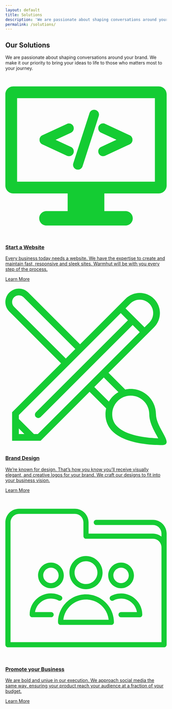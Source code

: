```yaml
---
layout: default
title: Solutions
description: 'We are passionate about shaping conversations around your brand. We make it our priority to bring your ideas to life to those who matters most to your journey.'
permalink: /solutions/
---
```


<section class = 'division'>
  <div class = 'transparent about weather'>
    <h1><span class = 'colorful'>Our Solutions</span></h1>
    <div class = 'half'>
        <p>We are passionate about shaping conversations around your brand. We make it our priority to bring your ideas to life to those who matters most to your journey.
        </p>
    </div>
    <div class = 'flex-panel services'>
      <div class = 'flex-item trio'>
        <a href = '/solutions/web/'>
          <p class = 'center-text green'>
            <svg xmlns="http://www.w3.org/2000/svg" class = 'svg-icon' viewBox="0 0 413 413"><path fill="#14cc33" d="M393 28.3H20c-11 0-20 9-20 20v234c0 11 9 20 20 20h139.5v45.3h-54.3c-10.2 0-18.5 8.3-18.5 18.5s8.3 18.5 18.5 18.5h202.6c10.2 0 18.5-8.3 18.5-18.5s-8.3-18.5-18.5-18.5h-54.3v-45.3h139.5c11 0 20-9 20-20v-234C413 37.3 404 28.3 393 28.3zM383 272.3H30v-214h353V272.3z" class="a"/><path fill="#14cc33" d="M94.6 176.6l63.1 29.3c1.6 0.8 3.4 1.1 5.2 1.1 2.3 0 4.6-0.7 6.6-1.9 3.5-2.3 5.7-6.1 5.7-10.3v-0.3c0-4.8-2.8-9.1-7.1-11.1l-39.5-18.3 39.5-18.3c4.3-2 7.1-6.4 7.1-11.1v-0.3c0-4.2-2.1-8.1-5.7-10.3 -2-1.3-4.2-1.9-6.6-1.9 -1.8 0-3.6 0.4-5.2 1.1L94.6 153.5c-4.3 2-7.1 6.4-7.1 11.1v0.9C87.5 170.3 90.3 174.6 94.6 176.6z" class="a"/><path fill="#14cc33" d="M175.7 236.4c2.3 3.1 6 5 9.9 5h0.3c5.4 0 10-3.4 11.7-8.5l41.6-128.8c1.2-3.7 0.5-7.8-1.8-11 -2.3-3.1-6-5-9.9-5h-0.3c-5.4 0-10 3.4-11.7 8.5L173.9 225.4C172.7 229.1 173.4 233.2 175.7 236.4z" class="a"/><path fill="#14cc33" d="M237.9 135.6c0 4.7 2.8 9.1 7.1 11.1l39.5 18.3 -39.5 18.3c-4.3 2-7.1 6.4-7.1 11.1v0.3c0 4.2 2.1 8.1 5.7 10.3 2 1.3 4.3 1.9 6.6 1.9 1.8 0 3.5-0.4 5.2-1.1l63.1-29.3c4.3-2 7.1-6.4 7.1-11.1v-0.9c0-4.7-2.8-9.1-7.1-11.1l-63.1-29.3c-1.6-0.7-3.4-1.1-5.2-1.1 -2.4 0-4.6 0.7-6.6 1.9 -3.6 2.3-5.7 6.1-5.7 10.3V135.6L237.9 135.6z" class="a"/></svg>
            </p>
          <h3 class = 'value'>Start a Website</h3>
          <p>Every business today needs a website. We have the expertise to create and maintain fast, responsive and sleek sites. Warmhut will be with you every step of the process.
          </p>
          <div class = 'border'>Learn More</div>
        </a>
      </div>
      <div class = 'flex-item trio' id = 'graphics'>
        <a href = '/solutions/brand/'>
          <p class = 'center-text green'>
            <svg xmlns="http://www.w3.org/2000/svg" viewBox="0 0 512 512" class = 'svg-icon'><path fill="#14cc33" d="M478.2 406.4c0-44.3-35.9-80.2-80.2-80.2 -5.9 0-11.7 0.6-17.3 1.9l-53.2-53.2L471.9 130.6c25-25 25-65.5 0-90.5 -12.5-12.5-28.9-18.7-45.2-18.7s-32.8 6.3-45.3 18.7L237.1 184.4 72.8 20.1C64.5 11.8 53.6 7.6 42.7 7.6c-10.9 0-21.8 4.2-30.2 12.5 -16.7 16.7-16.7 43.7 0 60.3l164.3 164.3L21.4 400.1v90.5h90.5L267.3 335.2l52.7 52.7c-1.4 5.9-2.2 12.1-2.2 18.5 0 90.8 134 98 178.3 98C540.4 504.4 478.2 450.7 478.2 406.4zM396.5 55.2c8.1-8.1 18.8-12.5 30.2-12.5 11.4 0 22.1 4.4 30.2 12.5 16.6 16.6 16.6 43.7 0 60.3l-15.1 15.1 -60.3-60.3L396.5 55.2zM27.6 65.3c-8.3-8.3-8.3-21.8 0-30.2 4-4 9.4-6.2 15.1-6.2 5.7 0 11 2.2 15.1 6.2l164.3 164.3 -30.2 30.2L27.6 65.3zM42.7 469.3v-17.7l17.7 17.7H42.7zM103 469.3H90.6l-47.8-47.8v-12.5l323.6-323.6 22.7 22.7L96.9 400.2c-4.2 4.2-4.2 10.9 0 15.1 4.2 4.2 10.9 4.2 15.1 0l292.1-292.1 22.6 22.6L103 469.3zM282.4 320.1l30.2-30.2 46.4 46.4c-12.6 7.1-23.1 17.4-30.4 30L282.4 320.1zM397.2 469.2c-18.5-6.2-32.8-14.4-42.5-24.2 -10.4-10.6-15.5-23.2-15.5-38.7 0-15.7 6.1-30.5 17.2-41.6 11.1-11.1 25.9-17.2 41.6-17.2 32.5 0 58.9 26.4 58.9 58.9 0 24.3 12.9 48 23.3 67 1.5 2.8 3.4 6.3 5.1 9.6C462.4 482.3 427.7 479.5 397.2 469.2z" fill="#14cc33"/></svg>  
          </p>
          <h3 class = 'value'>Brand Design</h3>
          <p>We’re known for design. That’s how you know you’ll receive visually elegant, and creative logos for your brand. We craft our designs to fit into your business vision.</p>
          <div class = 'border'>Learn More</div>
        </a>
      </div>
      <div class = 'flex-item trio' id = 'social'>
        <a href = '/solutions/social/'>
        <p class = 'center-text green'>
          <svg xmlns="http://www.w3.org/2000/svg" viewBox="0 0 470 470" class = 'svg-icon'><path fill="#14cc33" d="m430 65.5h-165c-4.1 0-7.5 3.4-7.5 7.5s3.4 7.5 7.5 7.5h165c13.8 0 25 11.2 25 25v8.8c-6.9-5.5-15.5-8.8-25-8.8h-187.5v-32.5c0-22.1-17.9-40-40-40h-162.5c-22.1 0-40 17.9-40 40v356.5c0 4.1 3.4 7.5 7.5 7.5h455c4.1 0 7.5-3.4 7.5-7.5v-324c0-22.1-17.9-40-40-40zm25 356.5h-440v-349c0-13.8 11.2-25 25-25h162.5c13.8 0 25 11.2 25 25v40c0 4.1 3.4 7.5 7.5 7.5h195c13.8 0 25 11.2 25 25v276.5z" class="a"/><path fill="#14cc33" d="m337.2 264.9c20.7 0 37.5-16.8 37.5-37.5s-16.8-37.5-37.5-37.5-37.5 16.8-37.5 37.5 16.8 37.5 37.5 37.5zm0-60c12.4 0 22.5 10.1 22.5 22.5 0 12.4-10.1 22.5-22.5 22.5-12.4 0-22.5-10.1-22.5-22.5 0-12.4 10.1-22.5 22.5-22.5z" class="a"/><path fill="#14cc33" d="m337.2 279.9c-10.2 0-20.3 2.5-29.2 7.3-3.6 2-5 6.5-3.1 10.2 2 3.6 6.5 5 10.2 3.1 6.7-3.6 14.4-5.5 22.1-5.5 23.3 0 42.7 17.1 46.3 39.4h-46.3c-4.1 0-7.5 3.4-7.5 7.5s3.4 7.5 7.5 7.5h54.4c4.1 0 7.5-3.4 7.5-7.5 0-34.1-27.8-61.9-61.9-61.9z" class="a"/><path fill="#14cc33" d="m133.4 334.3h-47c3.6-22.3 23-39.4 46.3-39.4 7.7 0 15.4 1.9 22.1 5.5 3.7 2 8.2 0.6 10.2-3.1 2-3.6 0.6-8.2-3.1-10.2-8.9-4.8-19-7.3-29.2-7.3-34.1 0-61.9 27.8-61.9 61.9 0 4.1 3.4 7.5 7.5 7.5h55.1c4.1 0 7.5-3.4 7.5-7.5s-3.4-7.5-7.5-7.5z" class="a"/><path fill="#14cc33" d="m132.8 264.9c20.7 0 37.5-16.8 37.5-37.5s-16.8-37.5-37.5-37.5-37.5 16.8-37.5 37.5 16.8 37.5 37.5 37.5zm0-60c12.4 0 22.5 10.1 22.5 22.5 0 12.4-10.1 22.5-22.5 22.5-12.4 0-22.5-10.1-22.5-22.5 0-12.4 10.1-22.5 22.5-22.5z" class="a"/><path fill="#14cc33" d="m235 267.6c26.6 0 48.3-21.7 48.3-48.3s-21.7-48.3-48.3-48.3-48.3 21.7-48.3 48.3 21.7 48.3 48.3 48.3zm0-81.6c18.4 0 33.3 14.9 33.3 33.3s-14.9 33.3-33.3 33.3-33.3-14.9-33.3-33.3 14.9-33.3 33.3-33.3z" class="a"/><path fill="#14cc33" d="m235 282.6c-44.9 0-81.5 36.5-81.5 81.5 0 4.1 3.4 7.5 7.5 7.5h147.9c4.1 0 7.5-3.4 7.5-7.5 0-44.9-36.5-81.5-81.5-81.5zm-66 74c3.7-33.1 31.9-59 66-59s62.3 25.8 66 59h-132.1z" class="a"/></svg>
        </p>
        <h3 class = 'value'>Promote your Business</h3>
        <p> We are bold and uniue in our execution. We approach social media the same way, ensuring your product reach your audience at a fraction of your budget.</p>
          <div class = 'border'>Learn More</div>
        </a>
      </div>
    </div>
  </div>
</section>